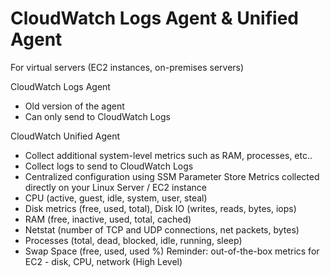 # CloudWatch Logs Agent & Unified Agent

For virtual servers (EC2 instances, on-premises servers)

CloudWatch Logs Agent
- Old version of the agent
- Can only send to CloudWatch Logs

CloudWatch Unified Agent
- Collect additional system-level metrics such as RAM, processes, etc.. 
- Collect logs to send to CloudWatch Logs
- Centralized configuration using SSM Parameter Store
Metrics collected directly on your Linux Server / EC2 instance
- CPU (active, guest, idle, system, user, steal)
- Disk metrics (free, used, total), Disk IO (writes, reads, bytes, iops)
- RAM (free, inactive, used, total, cached)
- Netstat (number of TCP and UDP connections, net packets, bytes)
- Processes (total, dead, blocked, idle, running, sleep)
- Swap Space (free, used, used %)
Reminder: out-of-the-box metrics for EC2 - disk, CPU, network (High Level) 